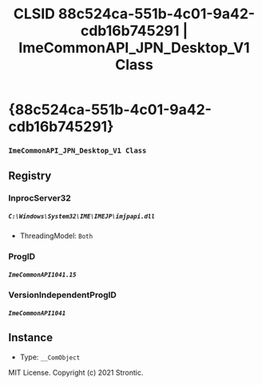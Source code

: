 ﻿---
title: "CLSID 88c524ca-551b-4c01-9a42-cdb16b745291 | ImeCommonAPI_JPN_Desktop_V1 Class"
excerpt: What is COM-Object CLSID 88c524ca-551b-4c01-9a42-cdb16b745291?
---

# {88c524ca-551b-4c01-9a42-cdb16b745291}

### `ImeCommonAPI_JPN_Desktop_V1 Class`

## Registry


### InprocServer32

##### `C:\Windows\System32\IME\IMEJP\imjpapi.dll`
* ThreadingModel: `Both`

### ProgID

##### `ImeCommonAPI1041.15`

### VersionIndependentProgID

##### `ImeCommonAPI1041`

## Instance

* Type: `__ComObject`

MIT License. Copyright (c) 2021 Strontic.


